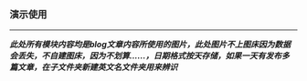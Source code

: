 ### 演示使用
---
***此处所有模块内容均是blog文章内容所使用的图片，此处图片不上图床因为数据会丢失，不自建图床，因为不划算......，日期格式按天存储，如果一天有发布多篇文章，在子文件夹新建英文名文件夹用来辨识***